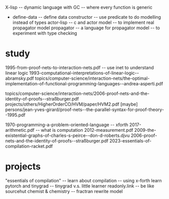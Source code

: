 X-lisp -- dynamic language with GC -- where every function is generic
- define-data -- define data constructor -- use predicate to do modelling instead of types
actor-lisp -- c and actor model -- to implement real propagator model
propagator -- a language for propagator model -- to experiment with type checking

# study

1995-from-proof-nets-to-interaction-nets.pdf -- use inet to understand linear logic
1993-computational-interpretations-of-linear-logic--abramsky.pdf
topics/computer-science/interaction-nets/the-optimal-implementation-of-functional-programming-languages--andrea-asperti.pdf

topics/computer-science/interaction-nets/2006-proof-nets-and-the-identity-of-proofs--straßburger.pdf
projects/others/HigherOrderCO/HVM/paper/HVM2.pdf
[maybe] persons/jean-yves-girard/proof-nets--the-parallel-syntax-for-proof-theory--1995.pdf

1970-programming-a-problem-oriented-language -- xforth
2017-arithmetic.pdf -- what is computation
2012-measurement.pdf
2009-the-existential-graphs-of-charles-s-peirce--don-d-roberts.djvu
2006-proof-nets-and-the-identity-of-proofs--straßburger.pdf
2023-essentials-of-compilation-racket.pdf

# projects

"essentials of compilation" -- learn about compilation -- using x-forth
learn pytorch and tinygrad -- tinygrad v.s. little learner
readonly.link -- be like sourcehut
chemist & chemistry -- fractran rewrite model
